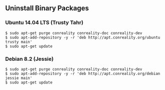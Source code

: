 Uninstall Binary Packages
-------------------------

### Ubuntu 14.04 LTS (Trusty Tahr)

    $ sudo apt-get purge conreality conreality-doc conreality-dev
    $ sudo apt-add-repository -y -r 'deb http://apt.conreality.org/ubuntu trusty main'
    $ sudo apt-get update

### Debian 8.2 (Jessie)

    $ sudo apt-get purge conreality conreality-doc conreality-dev
    $ sudo apt-add-repository -y -r 'deb http://apt.conreality.org/debian jessie main'
    $ sudo apt-get update
